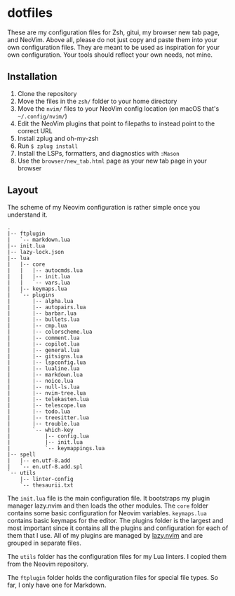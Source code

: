 # dotfiles

These are my configuration files for Zsh, gitui, my browser new tab page, and
NeoVim. Above all, please do not just copy and paste them into your own
configuration files. They are meant to be used as inspiration for your own
configuration. Your tools should reflect your own needs, not mine.

## Installation

1. Clone the repository
2. Move the files in the `zsh/` folder to your home directory
3. Move the `nvim/` files to your NeoVim config location (on macOS that's
   `~/.config/nvim/`)
4. Edit the NeoVim plugins that point to filepaths to instead point to the
   correct URL
5. Install zplug and oh-my-zsh
6. Run `$ zplug install`
7. Install the LSPs, formatters, and diagnostics with `:Mason`
8. Use the `browser/new_tab.html` page as your new tab page in your browser

## Layout

The scheme of my Neovim configuration is rather simple once you understand it.

```
.
|-- ftplugin
|   `-- markdown.lua
|-- init.lua
|-- lazy-lock.json
|-- lua
|   |-- core
|   |   |-- autocmds.lua
|   |   |-- init.lua
|   |   `-- vars.lua
|   |-- keymaps.lua
|   `-- plugins
|       |-- alpha.lua
|       |-- autopairs.lua
|       |-- barbar.lua
|       |-- bullets.lua
|       |-- cmp.lua
|       |-- colorscheme.lua
|       |-- comment.lua
|       |-- copilot.lua
|       |-- general.lua
|       |-- gitsigns.lua
|       |-- lspconfig.lua
|       |-- lualine.lua
|       |-- markdown.lua
|       |-- noice.lua
|       |-- null-ls.lua
|       |-- nvim-tree.lua
|       |-- telekasten.lua
|       |-- telescope.lua
|       |-- todo.lua
|       |-- treesitter.lua
|       |-- trouble.lua
|       `-- which-key
|           |-- config.lua
|           |-- init.lua
|           `-- keymappings.lua
|-- spell
|   |-- en.utf-8.add
|   `-- en.utf-8.add.spl
`-- utils
    |-- linter-config
    `-- thesaurii.txt
```

The `init.lua` file is the main configuration file. It bootstraps my plugin
manager lazy.nvim and then loads the other modules. The `core` folder contains
some basic configuration for Neovim variables. `keymaps.lua` contains basic
keymaps for the editor. The plugins folder is the largest and most important
since it contains all the plugins and configuration for each of them that I use.
All of my plugins are managed by [lazy.nvim](https://github.com/folke/lazy.nvim)
and are grouped in separate files.

The `utils` folder has the configuration files for my Lua linters. I copied them
from the Neovim repository.

The `ftplugin` folder holds the configuration files for special file types. So
far, I only have one for Markdown.
